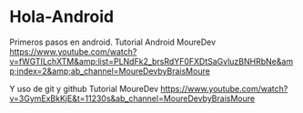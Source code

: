 # Hola-Android
Primeros pasos en android.
Tutorial Android MoureDev https://www.youtube.com/watch?v=fWGTILchXTM&amp;list=PLNdFk2_brsRdYF0FXDtSaGvluzBNHRbNe&amp;index=2&amp;ab_channel=MoureDevbyBraisMoure

Y uso de git y github
Tutorial MoureDev https://www.youtube.com/watch?v=3GymExBkKjE&t=11230s&ab_channel=MoureDevbyBraisMoure
